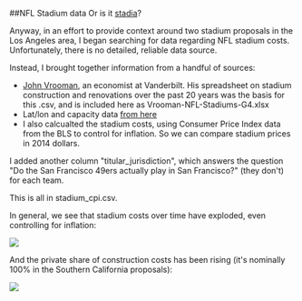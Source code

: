 ##NFL Stadium data
Or is it [stadia](http://english.stackexchange.com/questions/29060/what-is-the-correct-plural-of-stadium)?

Anyway, in an effort to provide context around two stadium proposals in the Los Angeles area, I began searching for data regarding NFL stadium costs. Unfortunately, there is no detailed, reliable data source.

Instead, I brought together information from a handful of sources:

- [John Vrooman](http://www.vanderbilt.edu/econ/faculty/Vrooman/sports.htm), an economist at Vanderbilt. His spreadsheet on stadium construction and renovations over the past 20 years was the basis for this .csv, and is included here as Vrooman-NFL-Stadiums-G4.xlsx
- Lat/lon and capacity data [from here](https://github.com/zief0002/EPsy-8252/blob/master/data/NFL-Meta-Data.csv)
- I also calcualted the stadium costs, using Consumer Price Index data from the BLS to control for inflation. So we can compare stadium prices in 2014 dollars.

I added another column "titular_jurisdiction", which answers the question "Do the San Francisco 49ers actually play in San Francisco?" (they don't) for each team.

This is all in stadium_cpi.csv.

In general, we see that stadium costs over time have exploded, even controlling for inflation:

![](https://raw.githubusercontent.com/SCPR/kpcc-data-team/aaron-dev/data/2015-nfl-stadiums/images/cost_over_time.png)

And the private share of construction costs has been rising (it's nominally 100% in the Southern California proposals):

![](https://raw.githubusercontent.com/SCPR/kpcc-data-team/aaron-dev/data/2015-nfl-stadiums/images/private_share.png)
